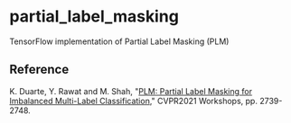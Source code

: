 # partial_label_masking
TensorFlow implementation of Partial Label Masking (PLM)

## Reference
K. Duarte, Y. Rawat and M. Shah, "[PLM: Partial Label Masking for Imbalanced Multi-Label Classification](https://openaccess.thecvf.com/content/CVPR2021W/LLID/html/Duarte_PLM_Partial_Label_Masking_for_Imbalanced_Multi-Label_Classification_CVPRW_2021_paper.html)," CVPR2021 Workshops, pp. 2739-2748.
